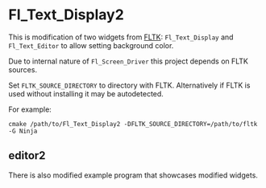
# Fl\_Text\_Display2

This is modification of two widgets from [FLTK](https://www.fltk.org "Fast Light Tool Kit"):
`Fl_Text_Display` and `Fl_Text_Editor` to allow setting background color.

Due to internal nature of `Fl_Screen_Driver` this project depends on FLTK sources.

Set `FLTK_SOURCE_DIRECTORY` to directory with FLTK.
Alternatively if FLTK is used without installing it may be autodetected.

For example:

```
cmake /path/to/Fl_Text_Display2 -DFLTK_SOURCE_DIRECTORY=/path/to/fltk -G Ninja
```

## editor2

There is also modified example program that showcases modified widgets.

